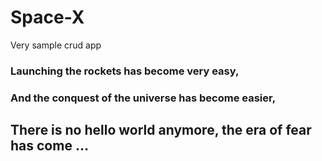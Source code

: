 # Space-X
Very sample crud app 
### Launching the rockets has become very easy,
### And the conquest of the universe has become easier,
## There is no hello world anymore, the era of fear has come ...
